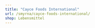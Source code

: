 ```yaml
---
title: "Cayce Foods International"
url: /smyrna/cayce-foods-international/
shop: Lebensmittel
---
```

